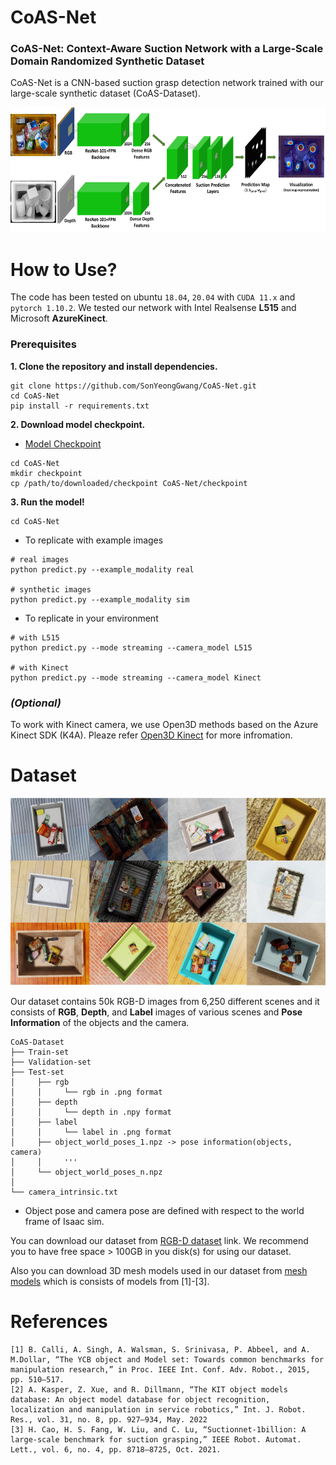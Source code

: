 # CoAS-Net #

### CoAS-Net: Context-Aware Suction Network with a Large-Scale Domain Randomized Synthetic Dataset

CoAS-Net is a CNN-based suction grasp detection network trained with our large-scale synthetic dataset (CoAS-Dataset).

<img src="./figures/figure1.png" height="200">

<br />

# How to Use?
The code has been tested on ubuntu `18.04`, `20.04` with `CUDA 11.x` and `pytorch 1.10.2`. We tested our network with Intel Realsense **L515** and Microsoft **AzureKinect**.

### Prerequisites
**1. Clone the repository and install dependencies.**
```
git clone https://github.com/SonYeongGwang/CoAS-Net.git
cd CoAS-Net
pip install -r requirements.txt
```

**2. Download model checkpoint.**
- [Model Checkpoint](https://o365skku-my.sharepoint.com/:f:/g/personal/syoungk20_o365_skku_edu/Es5_B8mhHlJAk2LGB-9Zx3cBcUvxAShcSrDP2m0MZYJWkA?e=GI5d8e)
```
cd CoAS-Net
mkdir checkpoint
cp /path/to/downloaded/checkpoint CoAS-Net/checkpoint
```

**3. Run the model!**

```
cd CoAS-Net
```

- To replicate with example images
```
# real images
python predict.py --example_modality real

# synthetic images
python predict.py --example_modality sim

```
- To replicate in your environment
```
# with L515
python predict.py --mode streaming --camera_model L515

# with Kinect
python predict.py --mode streaming --camera_model Kinect
```

### *(Optional)*

To work with Kinect camera, we use Open3D methods based on the Azure Kinect SDK (K4A). Pleaze refer [Open3D Kinect](http://www.open3d.org/docs/latest/tutorial/Basic/azure_kinect.html) for more infromation.
<br />

# Dataset
<img src="./figures/figure2.jpg" height="300">

Our dataset contains 50k RGB-D images from 6,250 different scenes and it consists of **RGB**, **Depth**, and **Label** images of various scenes and **Pose Information** of the objects and the camera.


```
CoAS-Dataset
├── Train-set
├── Validation-set
├── Test-set
│     ├── rgb
│     │     └── rgb in .png format
│     ├── depth
│     │     └── depth in .npy format
│     ├── label
│     │     └── label in .png format
│     ├── object_world_poses_1.npz -> pose information(objects, camera)
│     │     '''
│     └── object_world_poses_n.npz
│
└── camera_intrinsic.txt
```

- Object pose and camera pose are defined with respect to the world frame of Isaac sim.

You can download our dataset from [RGB-D dataset](https://o365skku-my.sharepoint.com/:f:/g/personal/syoungk20_o365_skku_edu/El6x_qcSfwNGvvIlWl1GuJ8BP3FEfseothtk2DDMbwUjYQ?e=D6rerx) link.
We recommend you to have free space > 100GB in you disk(s) for using our dataset.

Also you can download 3D mesh models used in our dataset from [mesh models](https://o365skku-my.sharepoint.com/:f:/g/personal/syoungk20_o365_skku_edu/EjseVNpzhy9JkZelChdkpGIBnBcVzMLc5mxvqLVcY2a7tA?e=rNzd32) which is consists of models from [1]-[3].

# References
```
[1] B. Calli, A. Singh, A. Walsman, S. Srinivasa, P. Abbeel, and A. M.Dollar, “The YCB object and Model set: Towards common benchmarks for manipulation research,” in Proc. IEEE Int. Conf. Adv. Robot., 2015, pp. 510–517.
[2] A. Kasper, Z. Xue, and R. Dillmann, “The KIT object models database: An object model database for object recognition, localization and manipulation in service robotics,” Int. J. Robot. Res., vol. 31, no. 8, pp. 927–934, May. 2022
[3] H. Cao, H. S. Fang, W. Liu, and C. Lu, “Suctionnet-1billion: A large-scale benchmark for suction grasping,” IEEE Robot. Automat. Lett., vol. 6, no. 4, pp. 8718–8725, Oct. 2021.
```